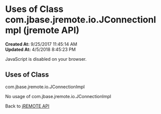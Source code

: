 # Uses of Class com.jbase.jremote.io.JConnectionImpl (jremote API)

**Created At:** 9/25/2017 11:45:14 AM  
**Updated At:** 4/5/2018 8:45:23 PM  

<script type="text/javascript"><!--
    try {
        if (location.href.indexOf('is-external=true') == -1) {
            parent.document.title="Uses of Class com.jbase.jremote.io.JConnectionImpl (jremote   API)";
        }
    }
    catch(err) {
    }
//--></script><noscript><div>JavaScript is disabled on your browser.</div></noscript><!-- ========= START OF TOP NAVBAR ======= -->
<!--   -->

<script type="text/javascript"><!--
  allClassesLink = document.getElementById("allclasses_navbar_top");
  if(window==top) {
    allClassesLink.style.display = "block";
  }
  else {
    allClassesLink.style.display = "none";
  }
  //--></script>
<!--   -->
<!-- ========= END OF TOP NAVBAR ========= -->
## Uses of Class
com.jbase.jremote.io.JConnectionImpl

No usage of com.jbase.jremote.io.JConnectionImpl
<!-- ======= START OF BOTTOM NAVBAR ====== -->
<!--   -->


Back to [jREMOTE API](com_jbase_jremote_package-summary)


